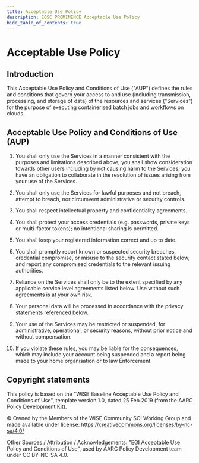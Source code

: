 ```yaml
---
title: Acceptable Use Policy
description: EOSC PROMINENCE Acceptable Use Policy
hide_table_of_contents: true
---
```


# Acceptable Use Policy

## Introduction

This Acceptable Use Policy and Conditions of Use ("AUP") defines the rules and conditions that 
govern your access to and use (including transmission, processing, and storage of data) of the 
resources and services ("Services") for the purpose of executing containerised batch jobs and workflows on clouds.

## Acceptable Use Policy and Conditions of Use (AUP) 

1. You shall only use the Services in a manner consistent with the purposes and limitations 
described above; you shall show consideration towards other users including by not causing 
harm to the Services; you have an obligation to collaborate in the resolution of issues arising 
from your use of the Services.

2. You shall only use the Services for lawful purposes and not breach, attempt to breach, nor 
circumvent administrative or security controls.

3. You shall respect intellectual property and confidentiality agreements.

4. You shall protect your access credentials (e.g. passwords, private keys or multi-factor tokens); no intentional sharing is permitted.

5. You shall keep your registered information correct and up to date.

6. You shall promptly report known or suspected security breaches, credential compromise, or 
misuse to the security contact stated below; and report any compromised credentials to the 
relevant issuing authorities.

7. Reliance on the Services shall only be to the extent specified by any applicable service level 
agreements listed below. Use without such agreements is at your own risk.

8. Your personal data will be processed in accordance with the privacy statements referenced below.

9. Your use of the Services may be restricted or suspended, for administrative, operational, or 
security reasons, without prior notice and without compensation.

10. If you violate these rules, you may be liable for the consequences, which may include your 
account being suspended and a report being made to your home organisation or to law Enforcement.

## Copyright statements

This policy is based on the "WISE Baseline Acceptable Use Policy and Conditions of Use", 
template version 1.0, dated 25 Feb 2019 (from the AARC Policy Development Kit). 

© Owned by the Members of the WISE Community SCI Working Group and made available 
under license: https://creativecommons.org/licenses/by-nc-sa/4.0/ 

Other Sources / Attribution / Acknowledgements: "EGI Acceptable Use Policy and Conditions 
of Use", used by AARC Policy Development team under CC BY-NC-SA 4.0.

